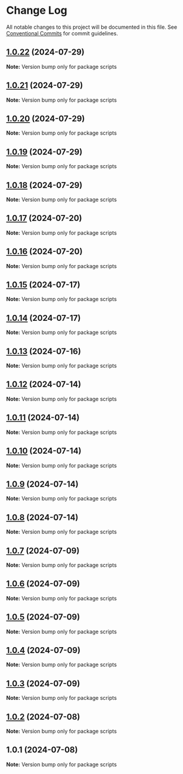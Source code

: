 # Change Log

All notable changes to this project will be documented in this file.
See [Conventional Commits](https://conventionalcommits.org) for commit guidelines.

## [1.0.22](https://github.com/Kallenju/notes/compare/scripts@1.0.21...scripts@1.0.22) (2024-07-29)

**Note:** Version bump only for package scripts

## [1.0.21](https://github.com/Kallenju/notes/compare/scripts@1.0.20...scripts@1.0.21) (2024-07-29)

**Note:** Version bump only for package scripts

## [1.0.20](https://github.com/Kallenju/notes/compare/scripts@1.0.19...scripts@1.0.20) (2024-07-29)

**Note:** Version bump only for package scripts

## [1.0.19](https://github.com/Kallenju/notes/compare/scripts@1.0.18...scripts@1.0.19) (2024-07-29)

**Note:** Version bump only for package scripts

## [1.0.18](https://github.com/Kallenju/notes/compare/scripts@1.0.17...scripts@1.0.18) (2024-07-29)

**Note:** Version bump only for package scripts

## [1.0.17](https://github.com/Kallenju/notes/compare/scripts@1.0.16...scripts@1.0.17) (2024-07-20)

**Note:** Version bump only for package scripts

## [1.0.16](https://github.com/Kallenju/notes/compare/scripts@1.0.15...scripts@1.0.16) (2024-07-20)

**Note:** Version bump only for package scripts

## [1.0.15](https://github.com/Kallenju/notes/compare/scripts@1.0.14...scripts@1.0.15) (2024-07-17)

**Note:** Version bump only for package scripts

## [1.0.14](https://github.com/Kallenju/notes/compare/scripts@1.0.13...scripts@1.0.14) (2024-07-17)

**Note:** Version bump only for package scripts

## [1.0.13](https://github.com/Kallenju/notes/compare/scripts@1.0.12...scripts@1.0.13) (2024-07-16)

**Note:** Version bump only for package scripts

## [1.0.12](https://github.com/Kallenju/notes/compare/scripts@1.0.11...scripts@1.0.12) (2024-07-14)

**Note:** Version bump only for package scripts

## [1.0.11](https://github.com/Kallenju/notes/compare/scripts@1.0.10...scripts@1.0.11) (2024-07-14)

**Note:** Version bump only for package scripts

## [1.0.10](https://github.com/Kallenju/notes/compare/scripts@1.0.9...scripts@1.0.10) (2024-07-14)

**Note:** Version bump only for package scripts

## [1.0.9](https://github.com/Kallenju/notes/compare/scripts@1.0.8...scripts@1.0.9) (2024-07-14)

**Note:** Version bump only for package scripts

## [1.0.8](https://github.com/Kallenju/notes/compare/scripts@1.0.7...scripts@1.0.8) (2024-07-14)

**Note:** Version bump only for package scripts

## [1.0.7](https://github.com/Kallenju/notes/compare/scripts@1.0.6...scripts@1.0.7) (2024-07-09)

**Note:** Version bump only for package scripts

## [1.0.6](https://github.com/Kallenju/notes/compare/scripts@1.0.5...scripts@1.0.6) (2024-07-09)

**Note:** Version bump only for package scripts

## [1.0.5](https://github.com/Kallenju/notes/compare/scripts@1.0.4...scripts@1.0.5) (2024-07-09)

**Note:** Version bump only for package scripts

## [1.0.4](https://github.com/Kallenju/notes/compare/scripts@1.0.3...scripts@1.0.4) (2024-07-09)

**Note:** Version bump only for package scripts

## [1.0.3](https://github.com/Kallenju/notes/compare/scripts@1.0.2...scripts@1.0.3) (2024-07-09)

**Note:** Version bump only for package scripts

## [1.0.2](https://github.com/Kallenju/notes/compare/scripts@1.0.1...scripts@1.0.2) (2024-07-08)

**Note:** Version bump only for package scripts

## 1.0.1 (2024-07-08)

**Note:** Version bump only for package scripts

